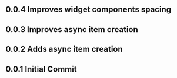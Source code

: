 ## 0.0.4 Improves widget components spacing

## 0.0.3 Improves async item creation

## 0.0.2 Adds async item creation

## 0.0.1 Initial Commit